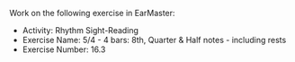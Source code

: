 Work on the following exercise in EarMaster:
- Activity: Rhythm Sight-Reading
- Exercise Name: 5/4 - 4 bars: 8th, Quarter & Half notes - including rests
- Exercise Number: 16.3
